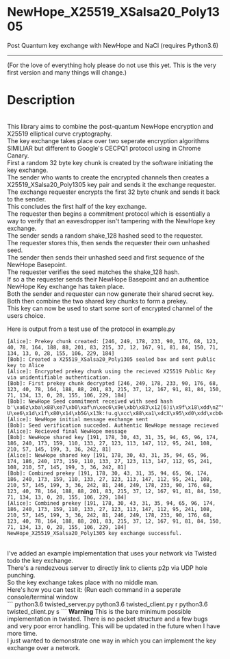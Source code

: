 # NewHope_X25519_XSalsa20_Poly1305
Post Quantum key exchange with NewHope and NaCl (requires Python3.6)
<hr>
(For the love of everything holy please do not use this yet. This is the very first version and many things will change.)<br>
<h1>Description</h1><br>
This library aims to combine the post-quantum NewHope encryption and X25519 elliptical curve cryptography.<br>
The key exchange takes place over two seperate encryption algorithms SIMILIAR but different to Google's CECPQ1 protocol using in Chrome Canary.<br>
First a random 32 byte key chunk is created by the software initiating the key exchange.<br>
The sender who wants to create the encrypted channels then creates a X25519_XSalsa20_Poly1305 key pair and sends it the exchange requester.<br>
The exchange requester encrypts the first 32 byte chunk and sends it back to the sender.<br>
This concludes the first half of the key exchange.<br> 
The requester then begins a commitment protocol which is essentially a way to verify that an eavesdropper isn't tampering with the NewHope key exchange.<br>
The sender sends a random shake_128 hashed seed to the requester.<br>
The requester stores this, then sends the requester their own unhashed seed.<br>
The sender then sends their unhashed seed and first sequence of the NewHope Basepoint.<br>
The requester verifies the seed matches the shake_128 hash.<br>
If so a the requester sends their NewHope Basepoint and an authentice NewHope Key exchange has taken place.<br>
Both the sender and requester can now generate their shared secret key.<br>
Both then combine the two shared key chunks to form a prekey.<br>
This key can now be used to start some sort of encrypted channel of the users choice.<br> 
 
Here is output from a test use of the protocol in example.py<br>
```
[Alice]: Prekey chunk created: [246, 249, 178, 233, 90, 176, 68, 123, 40, 78, 164, 188, 88, 201, 83, 215, 37, 12, 167, 91, 81, 84, 150, 71, 134, 13, 0, 28, 155, 106, 229, 184]
[Bob]: Created a X25519_XSalsa20_Poly1305 sealed box and sent public key to Alice
[Alice]: Encrypted prekey chunk using the recieved X25519 Public Key via unidentifiable authentication.
[Bob]: First prekey chunk decrypted [246, 249, 178, 233, 90, 176, 68, 123, 40, 78, 164, 188, 88, 201, 83, 215, 37, 12, 167, 91, 81, 84, 150, 71, 134, 13, 0, 28, 155, 106, 229, 184]
[Bob]: NewHope Seed commitment received with seed hash b'\xa6z\xba\x88\xe7\xb0\xaf\n\xec6\x9e\xbb\x83\x12[6)i\x9f\x18\xdd\nZ^\xbcyG\x96  U\xe6\x1d\x1f\x80\x14\xb5G\x13k:!u.g\xcc\x88\xa1\xdcX\x95\xd0\xdd\xcbO=\xf3\xa4\xe6\x93hC\xca9t\xf5\x7f\xe4\x0f\x1d~\xe7\x93\x11xPU\xbaU\x10\r\x07\x8f\xf8H\xbct\xdb\x0f\xb0\xd0D{xg\x9b\xe4\x8e\xe0\xf5'
[Alice]: NewHope initial message exchange sent
[Bob]: Seed verification succeded. Authentic NewHope message recieved
[Alice]: Recieved final NewHope message
[Bob]: NewHope shared key [191, 178, 30, 43, 31, 35, 94, 65, 96, 174, 186, 240, 173, 159, 110, 133, 27, 123, 113, 147, 112, 95, 241, 108, 210, 57, 145, 199, 3, 36, 242, 81]
[Alice]: NewHope shared key [191, 178, 30, 43, 31, 35, 94, 65, 96, 174, 186, 240, 173, 159, 110, 133, 27, 123, 113, 147, 112, 95, 241, 108, 210, 57, 145, 199, 3, 36, 242, 81]
[Bob]: Combined prekey [191, 178, 30, 43, 31, 35, 94, 65, 96, 174, 186, 240, 173, 159, 110, 133, 27, 123, 113, 147, 112, 95, 241, 108, 210, 57, 145, 199, 3, 36, 242, 81, 246, 249, 178, 233, 90, 176, 68, 123, 40, 78, 164, 188, 88, 201, 83, 215, 37, 12, 167, 91, 81, 84, 150, 71, 134, 13, 0, 28, 155, 106, 229, 184]
[Alice]: Combined prekey [191, 178, 30, 43, 31, 35, 94, 65, 96, 174, 186, 240, 173, 159, 110, 133, 27, 123, 113, 147, 112, 95, 241, 108, 210, 57, 145, 199, 3, 36, 242, 81, 246, 249, 178, 233, 90, 176, 68, 123, 40, 78, 164, 188, 88, 201, 83, 215, 37, 12, 167, 91, 81, 84, 150, 71, 134, 13, 0, 28, 155, 106, 229, 184]
NewHope_X25519_XSalsa20_Poly1305 key exchange successful.
```
<br>
I've added an example implementation that uses your network via Twisted todo the key exchange.<br>
There's a rendezvous server to directly link to clients p2p via UDP hole punching.<br>
So the key exchange takes place with no middle man.<br>
Here's how you can test it: (Run each command in a seperate console/terminal window<br>
```
python3.6 twisted_server.py 
python3.6 twisted_client.py r
python3.6 twisted_client.py s
```
<b>Warning</b>
This is the bare minimum possible implementation in twisted. There is no packet structure and a few bugs<br>
and very poor error handling. This will be updated in the future when I have more time.<br>
I just wanted to demonstrate one way in which you can implement the key exchange over a network.<br>
